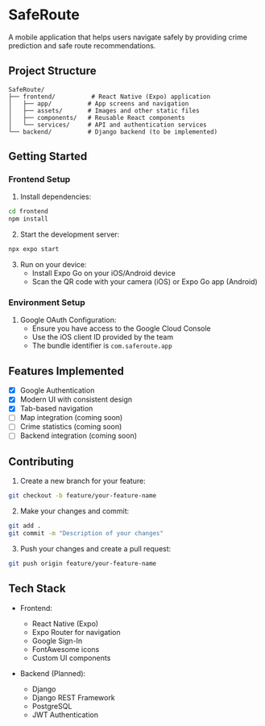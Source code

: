# SafeRoute

A mobile application that helps users navigate safely by providing crime prediction and safe route recommendations.

## Project Structure

```
SafeRoute/
├── frontend/          # React Native (Expo) application
│   ├── app/          # App screens and navigation
│   ├── assets/       # Images and other static files
│   ├── components/   # Reusable React components
│   └── services/     # API and authentication services
└── backend/          # Django backend (to be implemented)
```

## Getting Started

### Frontend Setup

1. Install dependencies:
```bash
cd frontend
npm install
```

2. Start the development server:
```bash
npx expo start
```

3. Run on your device:
   - Install Expo Go on your iOS/Android device
   - Scan the QR code with your camera (iOS) or Expo Go app (Android)

### Environment Setup

1. Google OAuth Configuration:
   - Ensure you have access to the Google Cloud Console
   - Use the iOS client ID provided by the team
   - The bundle identifier is `com.saferoute.app`

## Features Implemented

- [x] Google Authentication
- [x] Modern UI with consistent design
- [x] Tab-based navigation
- [ ] Map integration (coming soon)
- [ ] Crime statistics (coming soon)
- [ ] Backend integration (coming soon)

## Contributing

1. Create a new branch for your feature:
```bash
git checkout -b feature/your-feature-name
```

2. Make your changes and commit:
```bash
git add .
git commit -m "Description of your changes"
```

3. Push your changes and create a pull request:
```bash
git push origin feature/your-feature-name
```

## Tech Stack

- Frontend:
  - React Native (Expo)
  - Expo Router for navigation
  - Google Sign-In
  - FontAwesome icons
  - Custom UI components

- Backend (Planned):
  - Django
  - Django REST Framework
  - PostgreSQL
  - JWT Authentication 